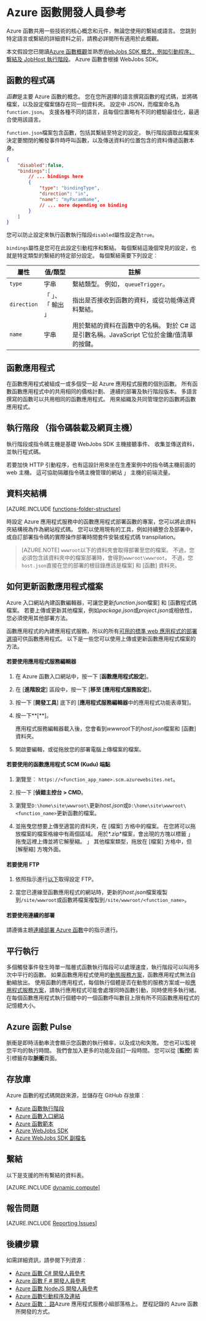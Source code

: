 <properties
    pageTitle="Azure 函數開發人員參考 |Microsoft Azure"
    description="瞭解 Azure 函數的概念，以及所有的語言與繫結常見元件。"
    services="functions"
    documentationCenter="na"
    authors="christopheranderson"
    manager="erikre"
    editor=""
    tags=""
    keywords="azure 函數、 函數、 事件處理、 webhooks、 動態計算、 無架構"/>

<tags
    ms.service="functions"
    ms.devlang="multiple"
    ms.topic="reference"
    ms.tgt_pltfrm="multiple"
    ms.workload="na"
    ms.date="05/13/2016"
    ms.author="chrande"/>

# <a name="azure-functions-developer-reference"></a>Azure 函數開發人員參考

Azure 函數共用一些技術的核心概念和元件，無論您使用的繫結或語言。 您跳到特定語言或繫結的詳細資料之前，請務必詳閱所有適用於此概觀。

本文假設您已閱讀[Azure 函數概觀](functions-overview.md)並熟悉[WebJobs SDK 概念，例如引動程序、 繫結及 JobHost 執行階段](../app-service-web/websites-dotnet-webjobs-sdk.md)。 Azure 函數會根據 WebJobs SDK。 


## <a name="function-code"></a>函數的程式碼

*函數*是主要 Azure 函數的概念。 您在您所選擇的語言撰寫函數的程式碼，並將碼檔案，以及設定檔案儲存在同一個資料夾。 設定中 JSON，而檔案命名為`function.json`。 支援各種不同的語言，且每個位置略有不同的體驗最佳化，最適合使用該語言。 

`function.json`檔案包含函數，包括其繫結至特定的設定。 執行階段讀取此檔案來決定要關閉的觸發事件時呼叫函數，以及傳送資料的位置包含的資料傳遞函數本身。 

```json
{
    "disabled":false,
    "bindings":[
        // ... bindings here
        {
            "type": "bindingType",
            "direction": "in",
            "name": "myParamName",
            // ... more depending on binding
        }
    ]
}
```

您可以防止設定來執行函數執行階段`disabled`屬性設定為`true`。

`bindings`屬性是您可在此設定引動程序和繫結。 每個繫結這幾個常見的設定，也就是特定類型的繫結的特定部分設定。 每個繫結需要下列設定︰

|屬性|值/類型|註解|
|---|-----|------|
|`type`|字串|繫結類型。 例如， `queueTrigger`。
|`direction`|「 」、 「 輸出 」| 指出是否接收到函數的資料，或從功能傳送資料繫結。
| `name` | 字串 | 用於繫結的資料在函數中的名稱。 對於 C# 這是引數名稱。JavaScript 它位於金鑰/值清單的按鍵。

## <a name="function-app"></a>函數應用程式

在函數應用程式被組成一或多個受一起 Azure 應用程式服務的個別函數。 所有函數函數應用程式中的共用相同的價格計劃、 連續的部署及執行階段版本。 多語言撰寫的函數可以共用相同的函數應用程式。 用來組織及共同管理您的函數將函數應用程式。 

## <a name="runtime-script-host-and-web-host"></a>執行階段 （指令碼裝載及網頁主機）

執行階段或指令碼主機是基礎 WebJobs SDK 主機接聽事件、 收集並傳送資料，並執行程式碼。 

若要加快 HTTP 引動程序，也有這設計用來坐在生產案例中的指令碼主機前面的 web 主機。 這可協助隔離指令碼主機管理的網站 」 主機的前端流量。

## <a name="folder-structure"></a>資料夾結構

[AZURE.INCLUDE [functions-folder-structure](../../includes/functions-folder-structure.md)]

時設定 Azure 應用程式服務中的函數應用程式部署函數的專案，您可以將此資料夾結構視為作為網站程式碼。 您可以使用現有的工具，例如持續整合及部署中，或自訂部署指令碼的實際操作部署時間套件安裝或程式碼 transpilation。

>[AZURE.NOTE] `wwwroot`以下的資料夾會取得部署至您的檔案。 不過，您必須包含該資料夾中的檔案部署時，會得到`wwwroot\wwwroot`。 不過，您`host.json`直接在您的部署的根目錄應該是檔案] 和 [函數] 資料夾。

## <a id="fileupdate"></a>如何更新函數應用程式檔案

Azure 入口網站內建函數編輯器，可讓您更新*function.json*檔案] 和 [函數程式碼檔案。 若要上傳或更新其他檔案，例如*package.json*或*project.json*或相依性，您必須使用其他部署方法。

函數應用程式的內建應用程式服務，所以的所有[可用的標準 web 應用程式的部署選項](../app-service-web/web-sites-deploy.md)可供函數應用程式。 以下是一些您可以使用上傳或更新函數應用程式檔案的方法。 

#### <a name="to-use-app-service-editor"></a>若要使用應用程式服務編輯器

1. 在 Azure 函數入口網站中，按一下 [**函數應用程式設定**]。

2. 在 [**進階設定**] 區段中，按一下 [**移至 [應用程式服務設定**]。

3. 按一下 [**開發工具**] 底下的 [**應用程式服務編輯器**中的應用程式功能表導覽]。

4.  按一下**[**]。

    應用程式服務編輯器載入後，您會看到*wwwroot*下的*host.json*檔案和 [函數] 資料夾。 

5. 開啟要編輯，或從拖放您的部署電腦上傳檔案的檔案。

#### <a name="to-use-the-function-apps-scm-kudu-endpoint"></a>若要使用的函數應用程式 SCM (Kudu) 端點

1. 瀏覽至︰ `https://<function_app_name>.scm.azurewebsites.net`。

2. 按一下 [**偵錯主控台 > CMD**。

3. 瀏覽至`D:\home\site\wwwroot\`更新*host.json*或`D:\home\site\wwwroot\<function_name>`更新函數的檔案。

4. 並拖曳您想要上傳至適當的資料夾，在 [檔案] 方格中的檔案。 在您將可以拖放檔案的檔案格線中有兩個區域。 用於*.zip*檔案，會出現的方塊以標籤 」 拖曳這裡上傳並將它解壓縮。 」 其他檔案類型，拖放在 [檔案] 方格中，但 [解壓縮] 方塊外面。

#### <a name="to-use-ftp"></a>若要使用 FTP

1. 依照指示進行[以下](../app-service-web/web-sites-deploy.md#ftp)取得設定 FTP。

2. 當您已連線至函數應用程式的網站時，更新的*host.json*檔案複製到`/site/wwwroot`或函數將檔案複製到`/site/wwwroot/<function_name>`。

#### <a name="to-use-continuous-deployment"></a>若要使用連續的部署

請遵循主題[連續部署 Azure 函數](functions-continuous-deployment.md)中的指示進行。

## <a name="parallel-execution"></a>平行執行

多個觸發事件發生時單一階層式函數執行階段可以處理速度，執行階段可以叫用多次中平行的函數。  如果函數應用程式使用的[動態服務方案](functions-scale.md#dynamic-service-plan)，函數應用程式無法自動縮放出。  使用函數的應用程式，每個執行個體是否在動態的服務方案或一般[應用程式服務方案](../app-service/azure-web-sites-web-hosting-plans-in-depth-overview.md)，請執行應用程式可能會處理同時函數引動，同時使用多執行緒。  在每個函數應用程式執行個體中的一個函數呼叫數目上限有所不同函數應用程式的記憶體大小。 

## <a name="azure-functions-pulse"></a>Azure 函數 Pulse  

脈衝是即時活動串流會顯示您函數的執行頻率，以及成功和失敗。 您也可以監視您平均的執行時間。 我們會加入更多的功能及自訂一段時間。 您可以從 [**監控**] 索引標籤存取**脈衝**頁面。

## <a name="repositories"></a>存放庫

Azure 函數的程式碼開啟來源，並儲存在 GitHub 存放庫︰

* [Azure 函數執行階段](https://github.com/Azure/azure-webjobs-sdk-script/)
* [Azure 函數入口網站](https://github.com/projectkudu/AzureFunctionsPortal)
* [Azure 函數範本](https://github.com/Azure/azure-webjobs-sdk-templates/)
* [Azure WebJobs SDK](https://github.com/Azure/azure-webjobs-sdk/)
* [Azure WebJobs SDK 副檔名](https://github.com/Azure/azure-webjobs-sdk-extensions/)

## <a name="bindings"></a>繫結

以下是支援的所有繫結的資料表。

[AZURE.INCLUDE [dynamic compute](../../includes/functions-bindings.md)]

## <a name="reporting-issues"></a>報告問題

[AZURE.INCLUDE [Reporting Issues](../../includes/functions-reporting-issues.md)] 

## <a name="next-steps"></a>後續步驟

如需詳細資訊，請參閱下列資源︰

* [Azure 函數 C# 開發人員參考](functions-reference-csharp.md)
* [Azure 函數 F # 開發人員參考](functions-reference-fsharp.md)
* [Azure 函數 NodeJS 開發人員參考](functions-reference-node.md)
* [Azure 函數引動程序及連結](functions-triggers-bindings.md)
* [Azure 函數︰ 路](https://blogs.msdn.microsoft.com/appserviceteam/2016/04/27/azure-functions-the-journey/)Azure 應用程式服務小組部落格上。 歷程記錄的 Azure 函數所開發的方式。






